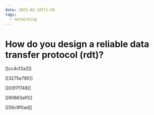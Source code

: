 ```yaml
---
date: 2021-02-18T11:59
tags: 
  - networking
---
```


# How do you design a reliable data transfer protocol (rdt)?

[[cc4cf2a2]]

[[3275e790]]

[[03f7f748]]

[[90863af0]]

[[59c9f0ad]]
